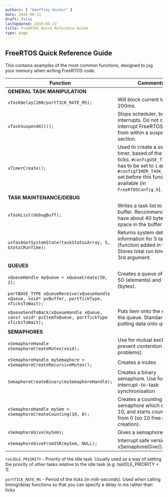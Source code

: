 ```yaml
---
authors: [ "Geoffrey Hunter" ]
date: 2016-06-21
draft: false
lastUpdated: 2019-04-22
title: FreeRTOS Quick Reference Guide
type: page
---
```


## FreeRTOS Quick Reference Guide

This contains examples of the most common functions, designed to jog your memory when writing FreeRTOS code.

<table>
  <thead>
    <tr>
      <th>Function</th>
      <th>Comments</th>
    </tr>
  </thead>
  <tbody>
    <tr>
      <td colspan="2"><b>GENERAL TASK MANIPULATION</b></td>
    </tr>
    <tr>
      <td><code>vTaskDelay(200/portTICK_RATE_MS);</code></td>
      <td>Will block current task for 200ms.</td>
    </tr>
    <tr>
      <td><code>vTaskSuspendAll();</code></td>
      <td>Stops scheduler, but not interrupts. Do not call non-interrupt FreeRTOS API from within a suspend section.</td>
    </tr>
    <tr>
      <td><code>xTimerCreate();</code></td>
      <td>Used to create a software timer, based of the system ticks. <code>#configUSE_TIMERS</code> has to be set to <code>1</code> and <code>#configTIMER_TASK_PRIORITY</code> set before this function is available (in <code>FreeRTOSConfig.h</code>).</td>
    </tr>
    <tr>
      <td colspan="2"><b>TASK MAINTENANCE/DEBUG</b></td>
    </tr>
    <tr>
      <td><code>vTaskList(debugBuff);</code></td>
      <td>Writes a task list to a debug buffer. Recommended to have about 40 bytes of space in the buffer per task.</td>
    </tr>
    <tr>
      <td><code>uxTaskGetSystemState(taskStatusArray, 5, &totalRunTime);</code></td>
      <td>Returns system debug information for 5 tasks (function added in v7.5.0). Stores total run time into 3rd argument.</td>
    </tr>
    <tr>
      <td colspan="2"><b>QUEUES</b></td>
    </tr>
    <tr>
      <td><code>xQueueHandle myQueue = xQueueCreate(50, 2);</code></td>
      <td>Creates a queue of length 50 (elements) and width 2 (bytes).</td>
    </tr>
    <tr>
      <td><code>portBASE_TYPE xQueueReceive(xQueueHandle xQueue, void* pvBuffer, portTickType, xTicksToWait);</code></td>
      <td></td>
    </tr>
    <tr>
      <td><code>xQueueSendToBack(xQueueHandle xQueue, const void* pvItemToQueue, portTickType xTicksToWait);</code></td>
      <td>Puts item onto the end of the queue. Standard way of putting data onto queue.</td>
    </tr>
    <tr>
      <td colspan="2"><b>SEMAPHORES</b></td>
    </tr>
    <tr>
      <td><code>xSemaphoreHandle xSemaphoreCreateMutex(void);</code></td>
      <td>Use for mutual exclusion (to prevent contention problems).</td>
    </tr>
    <tr>
      <td><code>xSemaphoreHandle mySemaphore = xSemaphoreCreateRecursiveMutex();</code></td>
      <td>Creates a mutex.</td>
    </tr>
    <tr>
      <td><code>SemaphoreCreateBinary(mySemaphoreHandle);</code></td>
      <td>Creates a binary semaphore. Use for interrupt-to-task synchronisation</td>
    </tr>
    <tr>
      <td><code>xSemaphoreHandle mySem = xSemaphoreCreateCounting(10, 0);</code></td>
      <td>Creates a counting semaphore which counts to 10, and starts counting from 0 (so 10 free at creation).</td>
    </tr>
    <tr>
      <td><code>xSemaphoreGive(mySem);</code></td>
      <td>Gives a semaphore.</td>
    </tr>
    <tr>
      <td><code>xSemaphoreGiveFromISR(mySem, NULL);</code></td>
      <td>Interrupt safe version of xSemaphoreGive().</td>
    </tr>
  </tbody>
</table>

`tskIDLE_PRIORITY` - Priority of the idle task. Usually used as a way of setting the priority of other tasks relative to the idle task (e.g. tskIDLE_PRIORITY + 1).

`portTICK_RATE_MS` -  Period of the ticks (in milli-seconds). Used when calling timing/delay functions so that you can specify a delay in ms rather than ticks
